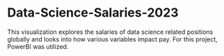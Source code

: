# Data-Science-Salaries-2023
This visualization explores the salaries of data science related positions globally and looks into how various variables impact pay. For this project, PowerBI was utilized.
